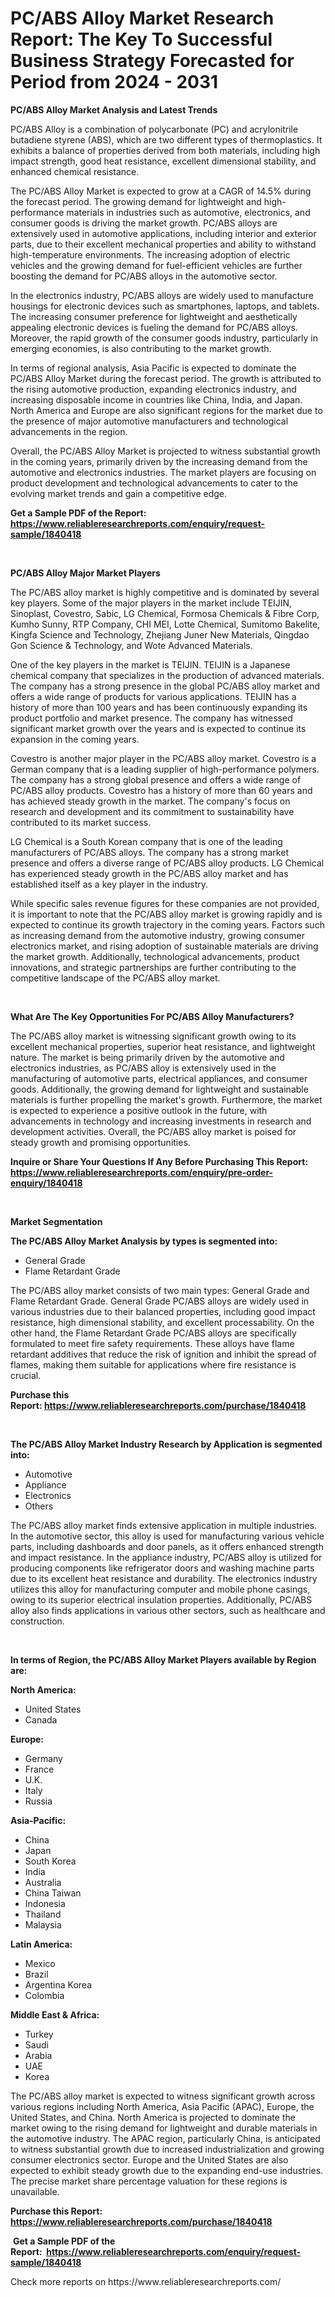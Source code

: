 <p><h1>PC/ABS Alloy Market Research Report: The Key To Successful Business Strategy Forecasted for Period from 2024 - 2031</h1></p><p><strong>PC/ABS Alloy Market Analysis and Latest Trends</strong></p>
<p><p>PC/ABS Alloy is a combination of polycarbonate (PC) and acrylonitrile butadiene styrene (ABS), which are two different types of thermoplastics. It exhibits a balance of properties derived from both materials, including high impact strength, good heat resistance, excellent dimensional stability, and enhanced chemical resistance.</p><p>The PC/ABS Alloy Market is expected to grow at a CAGR of 14.5% during the forecast period. The growing demand for lightweight and high-performance materials in industries such as automotive, electronics, and consumer goods is driving the market growth. PC/ABS alloys are extensively used in automotive applications, including interior and exterior parts, due to their excellent mechanical properties and ability to withstand high-temperature environments. The increasing adoption of electric vehicles and the growing demand for fuel-efficient vehicles are further boosting the demand for PC/ABS alloys in the automotive sector.</p><p>In the electronics industry, PC/ABS alloys are widely used to manufacture housings for electronic devices such as smartphones, laptops, and tablets. The increasing consumer preference for lightweight and aesthetically appealing electronic devices is fueling the demand for PC/ABS alloys. Moreover, the rapid growth of the consumer goods industry, particularly in emerging economies, is also contributing to the market growth.</p><p>In terms of regional analysis, Asia Pacific is expected to dominate the PC/ABS Alloy Market during the forecast period. The growth is attributed to the rising automotive production, expanding electronics industry, and increasing disposable income in countries like China, India, and Japan. North America and Europe are also significant regions for the market due to the presence of major automotive manufacturers and technological advancements in the region.</p><p>Overall, the PC/ABS Alloy Market is projected to witness substantial growth in the coming years, primarily driven by the increasing demand from the automotive and electronics industries. The market players are focusing on product development and technological advancements to cater to the evolving market trends and gain a competitive edge.</p></p>
<p><strong>Get a Sample PDF of the Report:&nbsp; <a href="https://www.reliableresearchreports.com/enquiry/request-sample/1840418">https://www.reliableresearchreports.com/enquiry/request-sample/1840418</a></strong></p>
<p>&nbsp;</p>
<p><strong>PC/ABS Alloy Major Market Players</strong></p>
<p><p>The PC/ABS alloy market is highly competitive and is dominated by several key players. Some of the major players in the market include TEIJIN, Sinoplast, Covestro, Sabic, LG Chemical, Formosa Chemicals & Fibre Corp, Kumho Sunny, RTP Company, CHI MEI, Lotte Chemical, Sumitomo Bakelite, Kingfa Science and Technology, Zhejiang Juner New Materials, Qingdao Gon Science & Technology, and Wote Advanced Materials.</p><p>One of the key players in the market is TEIJIN. TEIJIN is a Japanese chemical company that specializes in the production of advanced materials. The company has a strong presence in the global PC/ABS alloy market and offers a wide range of products for various applications. TEIJIN has a history of more than 100 years and has been continuously expanding its product portfolio and market presence. The company has witnessed significant market growth over the years and is expected to continue its expansion in the coming years.</p><p>Covestro is another major player in the PC/ABS alloy market. Covestro is a German company that is a leading supplier of high-performance polymers. The company has a strong global presence and offers a wide range of PC/ABS alloy products. Covestro has a history of more than 60 years and has achieved steady growth in the market. The company's focus on research and development and its commitment to sustainability have contributed to its market success.</p><p>LG Chemical is a South Korean company that is one of the leading manufacturers of PC/ABS alloys. The company has a strong market presence and offers a diverse range of PC/ABS alloy products. LG Chemical has experienced steady growth in the PC/ABS alloy market and has established itself as a key player in the industry.</p><p>While specific sales revenue figures for these companies are not provided, it is important to note that the PC/ABS alloy market is growing rapidly and is expected to continue its growth trajectory in the coming years. Factors such as increasing demand from the automotive industry, growing consumer electronics market, and rising adoption of sustainable materials are driving the market growth. Additionally, technological advancements, product innovations, and strategic partnerships are further contributing to the competitive landscape of the PC/ABS alloy market.</p></p>
<p>&nbsp;</p>
<p><strong>What Are The Key Opportunities For PC/ABS Alloy Manufacturers?</strong></p>
<p><p>The PC/ABS alloy market is witnessing significant growth owing to its excellent mechanical properties, superior heat resistance, and lightweight nature. The market is being primarily driven by the automotive and electronics industries, as PC/ABS alloy is extensively used in the manufacturing of automotive parts, electrical appliances, and consumer goods. Additionally, the growing demand for lightweight and sustainable materials is further propelling the market's growth. Furthermore, the market is expected to experience a positive outlook in the future, with advancements in technology and increasing investments in research and development activities. Overall, the PC/ABS alloy market is poised for steady growth and promising opportunities.</p></p>
<p><strong>Inquire or Share Your Questions If Any Before Purchasing This Report: <a href="https://www.reliableresearchreports.com/enquiry/pre-order-enquiry/1840418">https://www.reliableresearchreports.com/enquiry/pre-order-enquiry/1840418</a></strong></p>
<p>&nbsp;</p>
<p><strong>Market Segmentation</strong></p>
<p><strong>The PC/ABS Alloy Market Analysis by types is segmented into:</strong></p>
<p><ul><li>General Grade</li><li>Flame Retardant Grade</li></ul></p>
<p><p>The PC/ABS alloy market consists of two main types: General Grade and Flame Retardant Grade. General Grade PC/ABS alloys are widely used in various industries due to their balanced properties, including good impact resistance, high dimensional stability, and excellent processability. On the other hand, the Flame Retardant Grade PC/ABS alloys are specifically formulated to meet fire safety requirements. These alloys have flame retardant additives that reduce the risk of ignition and inhibit the spread of flames, making them suitable for applications where fire resistance is crucial.</p></p>
<p><strong>Purchase this Report:&nbsp;<a href="https://www.reliableresearchreports.com/purchase/1840418">https://www.reliableresearchreports.com/purchase/1840418</a></strong></p>
<p>&nbsp;</p>
<p><strong>The PC/ABS Alloy Market Industry Research by Application is segmented into:</strong></p>
<p><ul><li>Automotive</li><li>Appliance</li><li>Electronics</li><li>Others</li></ul></p>
<p><p>The PC/ABS alloy market finds extensive application in multiple industries. In the automotive sector, this alloy is used for manufacturing various vehicle parts, including dashboards and door panels, as it offers enhanced strength and impact resistance. In the appliance industry, PC/ABS alloy is utilized for producing components like refrigerator doors and washing machine parts due to its excellent heat resistance and durability. The electronics industry utilizes this alloy for manufacturing computer and mobile phone casings, owing to its superior electrical insulation properties. Additionally, PC/ABS alloy also finds applications in various other sectors, such as healthcare and construction.</p></p>
<p>&nbsp;</p>
<p><strong>In terms of Region, the PC/ABS Alloy Market Players available by Region are:</strong></p>
<p>
    <p> <strong> North America: </strong>
        <ul>
            <li>United States</li>
            <li>Canada</li>
        </ul>
        </p> 
    <p> <strong> Europe: </strong>
        <ul>
            <li>Germany</li>
            <li>France</li>
            <li>U.K.</li>
            <li>Italy</li>
            <li>Russia</li>
        </ul>
        </p> 
    <p> <strong> Asia-Pacific: </strong>
        <ul>
            <li>China</li>
            <li>Japan</li>
            <li>South Korea</li>
            <li>India</li>
            <li>Australia</li>
            <li>China Taiwan</li>
            <li>Indonesia</li>
            <li>Thailand</li>
            <li>Malaysia</li>
        </ul>
        </p> 
    <p> <strong> Latin America: </strong>
        <ul>
            <li>Mexico</li>
            <li>Brazil</li>
            <li>Argentina Korea</li>
            <li>Colombia</li>
        </ul>
        </p> 
    <p> <strong> Middle East & Africa: </strong>
        <ul>
            <li>Turkey</li>
            <li>Saudi</li>
            <li>Arabia</li>
            <li>UAE</li>
            <li>Korea</li>
        </ul>
    </p>
    </p>
<p><p>The PC/ABS alloy market is expected to witness significant growth across various regions including North America, Asia Pacific (APAC), Europe, the United States, and China. North America is projected to dominate the market owing to the rising demand for lightweight and durable materials in the automotive industry. The APAC region, particularly China, is anticipated to witness substantial growth due to increased industrialization and growing consumer electronics sector. Europe and the United States are also expected to exhibit steady growth due to the expanding end-use industries. The precise market share percentage valuation for these regions is unavailable.</p></p>
<p><strong>Purchase this Report: <a href="https://www.reliableresearchreports.com/purchase/1840418">https://www.reliableresearchreports.com/purchase/1840418</a></strong></p>
<p>&nbsp;<strong>Get a Sample PDF of the Report:&nbsp;&nbsp;<a href="https://www.reliableresearchreports.com/enquiry/request-sample/1840418">https://www.reliableresearchreports.com/enquiry/request-sample/1840418</a></strong></p>
<p><strong></strong></p>
<p>Check more reports on https://www.reliableresearchreports.com/</p>